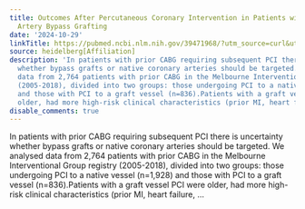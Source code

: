 ```yaml
---
title: Outcomes After Percutaneous Coronary Intervention in Patients with Prior Coronary
  Artery Bypass Grafting
date: '2024-10-29'
linkTitle: https://pubmed.ncbi.nlm.nih.gov/39471968/?utm_source=curl&utm_medium=rss&utm_campaign=pubmed-2&utm_content=1FakS-2QOkCT8HsMOQP1bCRQ4YzyumYOmxmF0moLsQ3dFB1E9V&fc=20220326224207&ff=20241030210344&v=2.18.0.post9+e462414
source: heidelberg[Affiliation]
description: 'In patients with prior CABG requiring subsequent PCI there is uncertainty
  whether bypass grafts or native coronary arteries should be targeted. We analysed
  data from 2,764 patients with prior CABG in the Melbourne Interventional Group registry
  (2005-2018), divided into two groups: those undergoing PCI to a native vessel (n=1,928)
  and those with PCI to a graft vessel (n=836).Patients with a graft vessel PCI were
  older, had more high-risk clinical characteristics (prior MI, heart failure, ...'
disable_comments: true
---
```

In patients with prior CABG requiring subsequent PCI there is uncertainty whether bypass grafts or native coronary arteries should be targeted. We analysed data from 2,764 patients with prior CABG in the Melbourne Interventional Group registry (2005-2018), divided into two groups: those undergoing PCI to a native vessel (n=1,928) and those with PCI to a graft vessel (n=836).Patients with a graft vessel PCI were older, had more high-risk clinical characteristics (prior MI, heart failure, ...